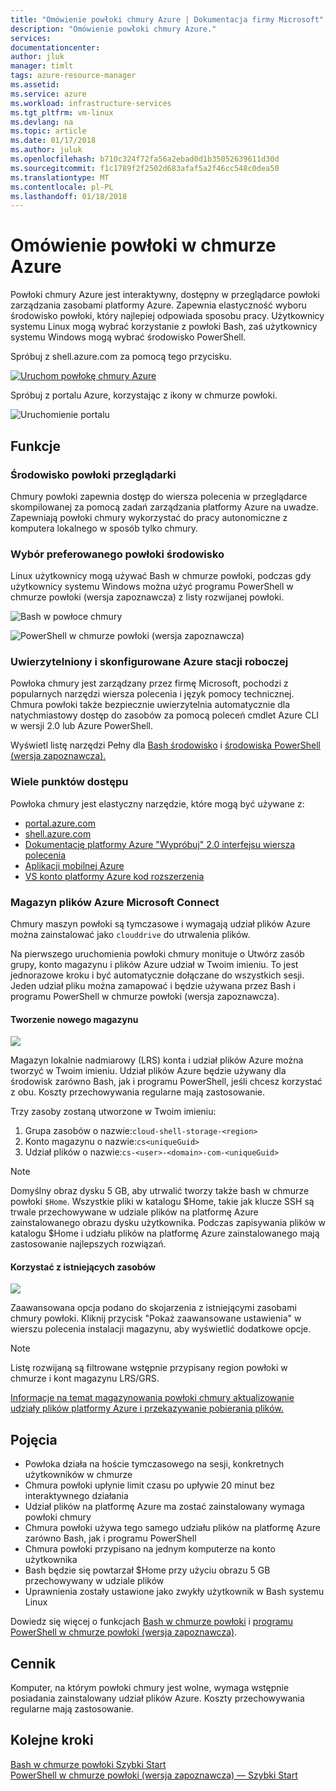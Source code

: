 ```yaml
---
title: "Omówienie powłoki chmury Azure | Dokumentacja firmy Microsoft"
description: "Omówienie powłoki chmury Azure."
services: 
documentationcenter: 
author: jluk
manager: timlt
tags: azure-resource-manager
ms.assetid: 
ms.service: azure
ms.workload: infrastructure-services
ms.tgt_pltfrm: vm-linux
ms.devlang: na
ms.topic: article
ms.date: 01/17/2018
ms.author: juluk
ms.openlocfilehash: b710c324f72fa56a2ebad0d1b35052639611d30d
ms.sourcegitcommit: f1c1789f2f2502d683afaf5a2f46cc548c0dea50
ms.translationtype: MT
ms.contentlocale: pl-PL
ms.lasthandoff: 01/18/2018
---
```

# <a name="overview-of-azure-cloud-shell"></a>Omówienie powłoki w chmurze Azure
Powłoki chmury Azure jest interaktywny, dostępny w przeglądarce powłoki zarządzania zasobami platformy Azure.
Zapewnia elastyczność wyboru środowisko powłoki, który najlepiej odpowiada sposobu pracy.
Użytkownicy systemu Linux mogą wybrać korzystanie z powłoki Bash, zaś użytkownicy systemu Windows mogą wybrać środowisko PowerShell.

Spróbuj z shell.azure.com za pomocą tego przycisku.

[![](https://shell.azure.com/images/launchcloudshell.png "Uruchom powłokę chmury Azure")](https://shell.azure.com)

Spróbuj z portalu Azure, korzystając z ikony w chmurze powłoki.

![Uruchomienie portalu](media/overview/portal-launch-icon.png)

## <a name="features"></a>Funkcje
### <a name="browser-based-shell-experience"></a>Środowisko powłoki przeglądarki
Chmury powłoki zapewnia dostęp do wiersza polecenia w przeglądarce skompilowanej za pomocą zadań zarządzania platformy Azure na uwadze.
Zapewniają powłoki chmury wykorzystać do pracy autonomiczne z komputera lokalnego w sposób tylko chmury.

### <a name="choice-of-preferred-shell-experience"></a>Wybór preferowanego powłoki środowisko
Linux użytkownicy mogą używać Bash w chmurze powłoki, podczas gdy użytkownicy systemu Windows można użyć programu PowerShell w chmurze powłoki (wersja zapoznawcza) z listy rozwijanej powłoki.

![Bash w powłoce chmury](media/overview/overview-bash-pic.png)

![PowerShell w chmurze powłoki (wersja zapoznawcza)](media/overview/overview-ps-pic.png)

### <a name="authenticated-and-configured-azure-workstation"></a>Uwierzytelniony i skonfigurowane Azure stacji roboczej
Powłoka chmury jest zarządzany przez firmę Microsoft, pochodzi z popularnych narzędzi wiersza polecenia i język pomocy technicznej. Chmura powłoki także bezpiecznie uwierzytelnia automatycznie dla natychmiastowy dostęp do zasobów za pomocą poleceń cmdlet Azure CLI w wersji 2.0 lub Azure PowerShell.

Wyświetl listę narzędzi Pełny dla [Bash środowisko](features.md#tools) i [środowiska PowerShell (wersja zapoznawcza).](features-powershell.md#tools)

### <a name="multiple-access-points"></a>Wiele punktów dostępu
Powłoka chmury jest elastyczny narzędzie, które mogą być używane z:
* [portal.azure.com](https://portal.azure.com)
* [shell.azure.com](https://shell.azure.com)
* [Dokumentację platformy Azure "Wypróbuj" 2.0 interfejsu wiersza polecenia](https://docs.microsoft.com/cli/azure/overview?view=azure-cli-latest)
* [Aplikacji mobilnej Azure](https://azure.microsoft.com/features/azure-portal/mobile-app/)
* [VS konto platformy Azure kod rozszerzenia](https://marketplace.visualstudio.com/items?itemName=ms-vscode.azure-account)

### <a name="connect-your-microsoft-azure-files-storage"></a>Magazyn plików Azure Microsoft Connect
Chmury maszyn powłoki są tymczasowe i wymagają udział plików Azure można zainstalować jako `clouddrive` do utrwalenia plików.

Na pierwszego uruchomienia powłoki chmury monituje o Utwórz zasób grupy, konto magazynu i plików Azure udział w Twoim imieniu. To jest jednorazowe kroku i być automatycznie dołączane do wszystkich sesji. Jeden udział pliku można zamapować i będzie używana przez Bash i programu PowerShell w chmurze powłoki (wersja zapoznawcza).

#### <a name="create-new-storage"></a>Tworzenie nowego magazynu
![](media/overview/basic-storage.png)

Magazyn lokalnie nadmiarowy (LRS) konta i udział plików Azure można tworzyć w Twoim imieniu. Udział plików Azure będzie używany dla środowisk zarówno Bash, jak i programu PowerShell, jeśli chcesz korzystać z obu. Koszty przechowywania regularne mają zastosowanie.

Trzy zasoby zostaną utworzone w Twoim imieniu:
1. Grupa zasobów o nazwie:`cloud-shell-storage-<region>`
2. Konto magazynu o nazwie:`cs<uniqueGuid>`
3. Udział plików o nazwie:`cs-<user>-<domain>-com-<uniqueGuid>`

> [!Note]
> Domyślny obraz dysku 5 GB, aby utrwalić tworzy także bash w chmurze powłoki `$Home`. Wszystkie pliki w katalogu $Home, takie jak klucze SSH są trwale przechowywane w udziale plików na platformę Azure zainstalowanego obrazu dysku użytkownika. Podczas zapisywania plików w katalogu $Home i udziału plików na platformę Azure zainstalowanego mają zastosowanie najlepszych rozwiązań.

#### <a name="use-existing-resources"></a>Korzystać z istniejących zasobów
![](media/overview/advanced-storage.png)

Zaawansowana opcja podano do skojarzenia z istniejącymi zasobami chmury powłoki.
Kliknij przycisk "Pokaż zaawansowane ustawienia" w wierszu polecenia instalacji magazynu, aby wyświetlić dodatkowe opcje.

> [!Note]
> Listę rozwijaną są filtrowane wstępnie przypisany region powłoki w chmurze i kont magazynu LRS/GRS.

[Informacje na temat magazynowania powłoki chmury aktualizowanie udziały plików platformy Azure i przekazywanie pobierania plików.](persisting-shell-storage.md)

## <a name="concepts"></a>Pojęcia
* Powłoka działa na hoście tymczasowego na sesji, konkretnych użytkowników w chmurze
* Chmura powłoki upłynie limit czasu po upływie 20 minut bez interaktywnego działania
* Udział plików na platformę Azure ma zostać zainstalowany wymaga powłoki chmury
* Chmura powłoki używa tego samego udziału plików na platformę Azure zarówno Bash, jak i programu PowerShell
* Chmura powłoki przypisano na jednym komputerze na konto użytkownika
* Bash będzie się powtarzał $Home przy użyciu obrazu 5 GB przechowywany w udziale plików
* Uprawnienia zostały ustawione jako zwykły użytkownik w Bash systemu Linux

Dowiedz się więcej o funkcjach [Bash w chmurze powłoki](features.md) i [programu PowerShell w chmurze powłoki (wersja zapoznawcza)](features-powershell.md).

## <a name="pricing"></a>Cennik
Komputer, na którym powłoki chmury jest wolne, wymaga wstępnie posiadania zainstalowany udział plików Azure. Koszty przechowywania regularne mają zastosowanie.

## <a name="next-steps"></a>Kolejne kroki
[Bash w chmurze powłoki Szybki Start](quickstart.md) <br>
[PowerShell w chmurze powłoki (wersja zapoznawcza) — Szybki Start](quickstart-powershell.md)